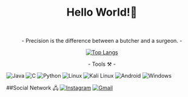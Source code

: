 <h1 align="center">Hello World!👋</h1><br/>

<div align="center">
    <p>- Precision is the difference between a butcher and a surgeon. -</p> 

[![Top Langs](https://github-readme-stats.vercel.app/api/top-langs/?username=Cxrlws&layout=compact&theme=dark&langs_count=8&hide=Makefile,Shell)](https://github.com/anuraghazra/github-readme-stats)

</div>

<div align="center">
    <p>- Tools ⚒️ -</p> 
</div>

![Java](https://img.shields.io/badge/java-%23ED8B00.svg?style=for-the-badge&logo=openjdk&logoColor=white)
![C](https://img.shields.io/badge/c-%2300599C.svg?style=for-the-badge&logo=c&logoColor=white)
![Python](https://img.shields.io/badge/Python-3776AB?style=for-the-badge&logo=python&logoColor=white
)
![Linux](https://img.shields.io/badge/Linux-FCC624?style=for-the-badge&logo=linux&logoColor=black
)
![Kali Linux](https://img.shields.io/badge/Kali_Linux-557C94?style=for-the-badge&logo=kali-linux&logoColor=white
)
![Android](https://img.shields.io/badge/Android-3DDC84?style=for-the-badge&logo=android&logoColor=white
)
![Windows](https://img.shields.io/badge/Windows-0078D6?style=for-the-badge&logo=windows&logoColor=white
)

##Social Network 🖧
[![Instagram](https://img.shields.io/badge/Instagram-E4405F?style=for-the-badge&logo=instagram&logoColor=white
)](https://www.instagram.com/carlskkj/)
[![Gmail](https://img.shields.io/badge/Gmail-D14836?style=for-the-badge&logo=gmail&logoColor=white)](mailto:carlos.vlp@discente.ufma.br)

